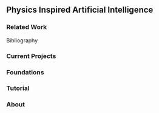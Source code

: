 ## Physics Inspired Artificial Intelligence

### Related Work
Bibliography


### Current Projects

### Foundations

### Tutorial

### About

